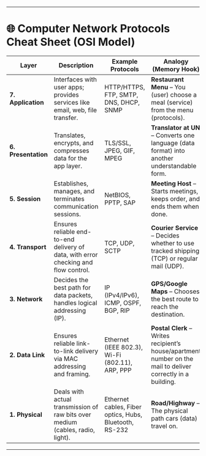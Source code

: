 ***

# 🌐 Computer Network Protocols Cheat Sheet (OSI Model)

| **Layer** | **Description** | **Example Protocols** | **Analogy (Memory Hook)** |
|-----------|-----------------|------------------------|----------------------------|
| **7. Application** | Interfaces with user apps; provides services like email, web, file transfer. | HTTP/HTTPS, FTP, SMTP, DNS, DHCP, SNMP | **Restaurant Menu** – You (user) choose a meal (service) from the menu (protocols). |
| **6. Presentation** | Translates, encrypts, and compresses data for the app layer. | TLS/SSL, JPEG, GIF, MPEG | **Translator at UN** – Converts one language (data format) into another understandable form. |
| **5. Session** | Establishes, manages, and terminates communication sessions. | NetBIOS, PPTP, SAP | **Meeting Host** – Starts meetings, keeps order, and ends them when done. |
| **4. Transport** | Ensures reliable end-to-end delivery of data, with error checking and flow control. | TCP, UDP, SCTP | **Courier Service** – Decides whether to use tracked shipping (TCP) or regular mail (UDP). |
| **3. Network** | Decides the best path for data packets, handles logical addressing (IP). | IP (IPv4/IPv6), ICMP, OSPF, BGP, RIP | **GPS/Google Maps** – Chooses the best route to reach the destination. |
| **2. Data Link** | Ensures reliable link-to-link delivery via MAC addressing and framing. | Ethernet (IEEE 802.3), Wi-Fi (802.11), ARP, PPP | **Postal Clerk** – Writes recipient’s house/apartment number on the mail to deliver correctly in a building. |
| **1. Physical** | Deals with actual transmission of raw bits over medium (cables, radio, light). | Ethernet cables, Fiber optics, Hubs, Bluetooth, RS-232 | **Road/Highway** – The physical path cars (data) travel on. |

***

